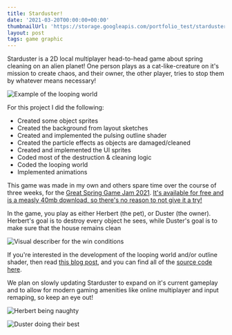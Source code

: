```yaml
---
title: Starduster!
date: '2021-03-20T00:00:00+00:00'
thumbnailUrl: 'https://storage.googleapis.com/portfolio_test/starduster/Hero_Image.png'
layout: post
tags: game graphic
---
```

Starduster is a 2D local multiplayer head-to-head game about spring cleaning on an alien planet! One person plays as a cat-like-creature on it's mission to create chaos, and their owner, the other player, tries to stop them by whatever means necessary!

![Example of the looping world](https://storage.googleapis.com/portfolio_test/starduster/loop_example.gif)

For this project I did the following:
- Created some object sprites
- Created the background from layout sketches
- Created and implemented the pulsing outline shader
- Created the particle effects as objects are damaged/cleaned
- Created and implemented the UI sprites
- Coded most of the destruction & cleaning logic
- Coded the looping world
- Implemented animations

This game was made in my own and others spare time over the course of three weeks, for the [Great Spring Game Jam 2021](https://kgeary.itch.io/starduster). [It's available for free and is a measly 40mb download, so there's no reason to not give it a try!](https://kgeary.itch.io/starduster)

In the game, you play as either Herbert (the pet), or Duster (the owner). Herbert's goal is to destroy every object he sees, while Duster's goal is to make sure that the house remains clean

![Visual describer for the win conditions](https://storage.googleapis.com/portfolio_test/starduster/Describing.png)

If you're interested in the development of the looping world and/or outline shader, then read [this blog post](/posts/2021-03-21-starduster), and you can find all of the [source code here](https://github.com/oh-ok/Greenhouse).

We plan on slowly updating Starduster to expand on it's current gameplay and to allow for modern gaming amenities like online multiplayer and input remaping, so keep an eye out!

![Herbert being naughty](https://img.itch.zone/aW1nLzU0ODA1NDkuZ2lm/original/LRBcMs.gif)

![Duster doing their best](https://img.itch.zone/aW1nLzU0ODA1NzYuZ2lm/original/WoE0wX.gif)